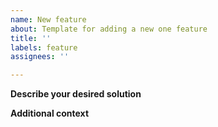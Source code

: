 ```yaml
---
name: New feature
about: Template for adding a new one feature
title: ''
labels: feature
assignees: ''

---
```


<!-- Brief description of the new feature -->

**Describe your desired solution**

<!-- A clear and concise description of what you want. -->

**Additional context**

<!-- Add any other context or screenshots about the feature request here. -->
